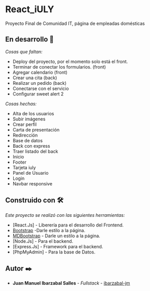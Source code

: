 # React_iULY
 Proyecto Final de Comunidad IT, página de empleadas domésticas


## En desarrollo 🚀

_Cosas que faltan:_
* Deploy del proyecto, por el momento solo está el front.
* Terminar de conectar los formularios. (front)
* Agregar calendario (front)
* Crear una cita (back)
* Realizar un pedido (back)
* Conectarse con el servicio
* Configurar sweet alert 2

_Cosas hechas:_
* Alta de los usuarios
* Subir imágenes
* Crear perfil
* Carta de presentación
* Redirección
* Base de datos
* Back con express
* Traer listado del back
* Inicio
* Footer
* Tarjeta iuly
* Panel de Usuario
* Login
* Navbar responsive



## Construido con 🛠️

_Este proyecto se realizó con las siguientes herramientas:_

* [React.Js] - Liberería para el desarrollo del Frontend.
* [Bootstrap](https://react-bootstrap.github.io/) -Darle estilo a la página.
* [MDBootstrap](https://mdbootstrap.com/docs/react/) - Darle un estilo a la página.
* [Node.Js] - Para el backend.
* [Express.Js] - Framework para el backend.
* [PhpMyAdmin] - Para la base de Datos.


## Autor ✒️

* **Juan Manuel Ibarzabal Salles** - *Fullstack* - [ibarzabal-jm](https://github.com/ibarzabal-jm)

